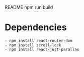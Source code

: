 README
npm run build

# Dependencies

    - npm install react-router-dom
    - npm install scroll-lock
    - npm install react-just-parallax

